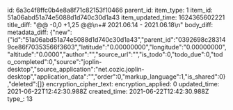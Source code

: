 id: 6a3c4f8ffc0b4e8a8f71c82153f10466
parent_id: 
item_type: 1
item_id: 51a06abd51a74e5088d1d740c30d1a43
item_updated_time: 1624365602221
title_diff: "@@ -0,0 +1,25 @@\\n+# 2021.06.14 - 2021.06.18\\n"
body_diff: 
metadata_diff: {"new":{"id":"51a06abd51a74e5088d1d740c30d1a43","parent_id":"0392698c283149ce86f70353566f3603","latitude":"0.00000000","longitude":"0.00000000","altitude":"0.0000","author":"","source_url":"","is_todo":0,"todo_due":0,"todo_completed":0,"source":"joplin-desktop","source_application":"net.cozic.joplin-desktop","application_data":"","order":0,"markup_language":1,"is_shared":0},"deleted":[]}
encryption_cipher_text: 
encryption_applied: 0
updated_time: 2021-06-22T12:42:30.988Z
created_time: 2021-06-22T12:42:30.988Z
type_: 13